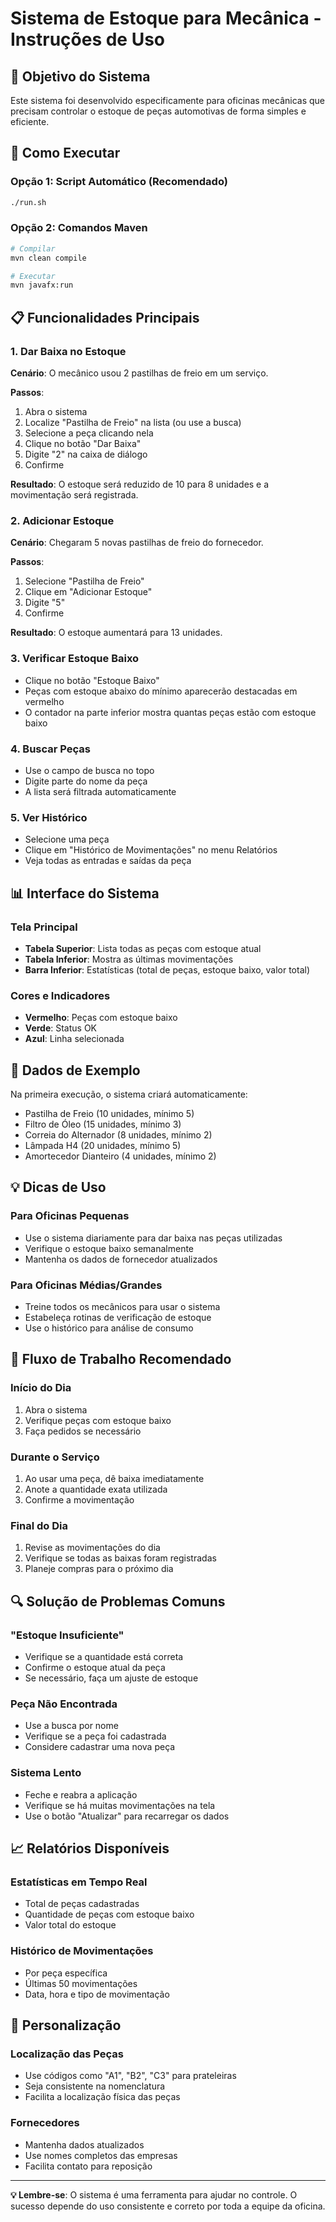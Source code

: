 # Sistema de Estoque para Mecânica - Instruções de Uso

## 🎯 Objetivo do Sistema

Este sistema foi desenvolvido especificamente para oficinas mecânicas que precisam controlar o estoque de peças automotivas de forma simples e eficiente.

## 🚀 Como Executar

### Opção 1: Script Automático (Recomendado)
```bash
./run.sh
```

### Opção 2: Comandos Maven
```bash
# Compilar
mvn clean compile

# Executar
mvn javafx:run
```

## 📋 Funcionalidades Principais

### 1. Dar Baixa no Estoque
**Cenário**: O mecânico usou 2 pastilhas de freio em um serviço.

**Passos**:
1. Abra o sistema
2. Localize "Pastilha de Freio" na lista (ou use a busca)
3. Selecione a peça clicando nela
4. Clique no botão "Dar Baixa"
5. Digite "2" na caixa de diálogo
6. Confirme

**Resultado**: O estoque será reduzido de 10 para 8 unidades e a movimentação será registrada.

### 2. Adicionar Estoque
**Cenário**: Chegaram 5 novas pastilhas de freio do fornecedor.

**Passos**:
1. Selecione "Pastilha de Freio"
2. Clique em "Adicionar Estoque"
3. Digite "5"
4. Confirme

**Resultado**: O estoque aumentará para 13 unidades.

### 3. Verificar Estoque Baixo
- Clique no botão "Estoque Baixo"
- Peças com estoque abaixo do mínimo aparecerão destacadas em vermelho
- O contador na parte inferior mostra quantas peças estão com estoque baixo

### 4. Buscar Peças
- Use o campo de busca no topo
- Digite parte do nome da peça
- A lista será filtrada automaticamente

### 5. Ver Histórico
- Selecione uma peça
- Clique em "Histórico de Movimentações" no menu Relatórios
- Veja todas as entradas e saídas da peça

## 📊 Interface do Sistema

### Tela Principal
- **Tabela Superior**: Lista todas as peças com estoque atual
- **Tabela Inferior**: Mostra as últimas movimentações
- **Barra Inferior**: Estatísticas (total de peças, estoque baixo, valor total)

### Cores e Indicadores
- **Vermelho**: Peças com estoque baixo
- **Verde**: Status OK
- **Azul**: Linha selecionada

## 🔧 Dados de Exemplo

Na primeira execução, o sistema criará automaticamente:
- Pastilha de Freio (10 unidades, mínimo 5)
- Filtro de Óleo (15 unidades, mínimo 3)
- Correia do Alternador (8 unidades, mínimo 2)
- Lâmpada H4 (20 unidades, mínimo 5)
- Amortecedor Dianteiro (4 unidades, mínimo 2)

## 💡 Dicas de Uso

### Para Oficinas Pequenas
- Use o sistema diariamente para dar baixa nas peças utilizadas
- Verifique o estoque baixo semanalmente
- Mantenha os dados de fornecedor atualizados

### Para Oficinas Médias/Grandes
- Treine todos os mecânicos para usar o sistema
- Estabeleça rotinas de verificação de estoque
- Use o histórico para análise de consumo

## 🎯 Fluxo de Trabalho Recomendado

### Início do Dia
1. Abra o sistema
2. Verifique peças com estoque baixo
3. Faça pedidos se necessário

### Durante o Serviço
1. Ao usar uma peça, dê baixa imediatamente
2. Anote a quantidade exata utilizada
3. Confirme a movimentação

### Final do Dia
1. Revise as movimentações do dia
2. Verifique se todas as baixas foram registradas
3. Planeje compras para o próximo dia

## 🔍 Solução de Problemas Comuns

### "Estoque Insuficiente"
- Verifique se a quantidade está correta
- Confirme o estoque atual da peça
- Se necessário, faça um ajuste de estoque

### Peça Não Encontrada
- Use a busca por nome
- Verifique se a peça foi cadastrada
- Considere cadastrar uma nova peça

### Sistema Lento
- Feche e reabra a aplicação
- Verifique se há muitas movimentações na tela
- Use o botão "Atualizar" para recarregar os dados

## 📈 Relatórios Disponíveis

### Estatísticas em Tempo Real
- Total de peças cadastradas
- Quantidade de peças com estoque baixo
- Valor total do estoque

### Histórico de Movimentações
- Por peça específica
- Últimas 50 movimentações
- Data, hora e tipo de movimentação

## 🎨 Personalização

### Localização das Peças
- Use códigos como "A1", "B2", "C3" para prateleiras
- Seja consistente na nomenclatura
- Facilita a localização física das peças

### Fornecedores
- Mantenha dados atualizados
- Use nomes completos das empresas
- Facilita contato para reposição

---

**💡 Lembre-se**: O sistema é uma ferramenta para ajudar no controle. O sucesso depende do uso consistente e correto por toda a equipe da oficina. 